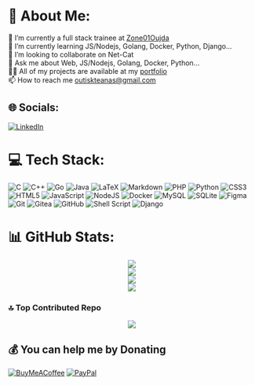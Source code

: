 # 💫 About Me:
🔭 I’m currently a full stack trainee at [Zone01Oujda](https://zone01oujda.ma)<br>
🌱 I’m currently learning JS/Nodejs, Golang, Docker, Python, Django...<br>
👯 I’m looking to collaborate on Net-Cat<br>
💬 Ask me about Web, JS/Nodejs, Golang, Docker, Python...<br>
👨‍💻 All of my projects are available at my [portfolio](https://outiskteanas.dev/)<br>
📫 How to reach me outiskteanas@gmail.com


## 🌐 Socials:
[![LinkedIn](https://img.shields.io/badge/LinkedIn-%230077B5.svg?logo=linkedin&logoColor=white)](https://linkedin.com/in/anass-outiskte) 

# 💻 Tech Stack:
![C](https://img.shields.io/badge/c-%2300599C.svg?style=flat&logo=c&logoColor=white) ![C++](https://img.shields.io/badge/c++-%2300599C.svg?style=flat&logo=c%2B%2B&logoColor=white) ![Go](https://img.shields.io/badge/go-%2300ADD8.svg?style=flat&logo=go&logoColor=white) ![Java](https://img.shields.io/badge/java-%23ED8B00.svg?style=flat&logo=openjdk&logoColor=white) ![LaTeX](https://img.shields.io/badge/latex-%23008080.svg?style=flat&logo=latex&logoColor=white) ![Markdown](https://img.shields.io/badge/markdown-%23000000.svg?style=flat&logo=markdown&logoColor=white) ![PHP](https://img.shields.io/badge/php-%23777BB4.svg?style=flat&logo=php&logoColor=white) ![Python](https://img.shields.io/badge/python-3670A0?style=flat&logo=python&logoColor=ffdd54) ![CSS3](https://img.shields.io/badge/css3-%231572B6.svg?style=flat&logo=css3&logoColor=white) ![HTML5](https://img.shields.io/badge/html5-%23E34F26.svg?style=flat&logo=html5&logoColor=white) ![JavaScript](https://img.shields.io/badge/javascript-%23323330.svg?style=flat&logo=javascript&logoColor=%23F7DF1E) ![NodeJS](https://img.shields.io/badge/node.js-6DA55F?style=flat&logo=node.js&logoColor=white) ![Docker](https://img.shields.io/badge/docker-%230db7ed.svg?style=flat&logo=docker&logoColor=white) ![MySQL](https://img.shields.io/badge/mysql-4479A1.svg?style=flat&logo=mysql&logoColor=white) ![SQLite](https://img.shields.io/badge/sqlite-%2307405e.svg?style=flat&logo=sqlite&logoColor=white) ![Figma](https://img.shields.io/badge/figma-%23F24E1E.svg?style=flat&logo=figma&logoColor=white) ![Git](https://img.shields.io/badge/git-%23F05033.svg?style=flat&logo=git&logoColor=white) ![Gitea](https://img.shields.io/badge/Gitea-34495E?style=flat&logo=gitea&logoColor=5D9425) ![GitHub](https://img.shields.io/badge/github-%23121011.svg?style=flat&logo=github&logoColor=white) ![Shell Script](https://img.shields.io/badge/shell_script-%23121011.svg?style=flat&logo=gnu-bash&logoColor=white) ![Django](https://img.shields.io/badge/django-%23092E20.svg?style=flat&logo=django&logoColor=white)

# 📊 GitHub Stats:
<center>

![](https://github-readme-stats.vercel.app/api?username=anas-ou&theme=dark&hide_border=false&include_all_commits=true&count_private=true)<br/>
![](https://github-readme-streak-stats.herokuapp.com/?user=anas-ou&theme=dark&hide_border=false)<br/>
![](https://github-readme-stats.vercel.app/api/top-langs/?username=anas-ou&theme=dark&hide_border=false&include_all_commits=true&count_private=true&layout=compact)<br/>
[![](https://visitcount.itsvg.in/api?id=anas-ou&icon=5&color=12)](https://visitcount.itsvg.in)

</center>

### 🔝 Top Contributed Repo
<center>

![](https://github-contributor-stats.vercel.app/api?username=anas-ou&limit=5&theme=dark&combine_all_yearly_contributions=true)

</center>

## 💰 You can help me by Donating
[![BuyMeACoffee](https://img.shields.io/badge/Buy%20Me%20a%20Coffee-ffdd00?style=for-the-badge&logo=buy-me-a-coffee&logoColor=black)](https://buymeacoffee.com/outiskteaans) [![PayPal](https://img.shields.io/badge/PayPal-00457C?style=for-the-badge&logo=paypal&logoColor=white)](https://paypal.me/outiskteanas) 
